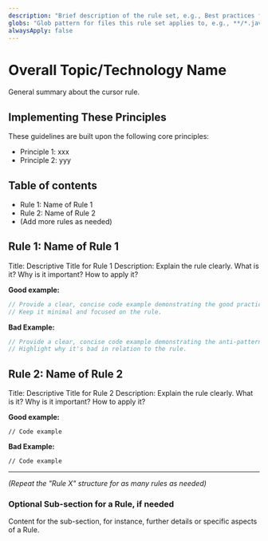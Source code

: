 ```yaml
---
description: "Brief description of the rule set, e.g., Best practices for X"
globs: "Glob pattern for files this rule set applies to, e.g., **/*.java"
alwaysApply: false
---
```

# Overall Topic/Technology Name

General summary about the cursor rule.

## Implementing These Principles

These guidelines are built upon the following core principles:

- Principle 1: xxx
- Principle 2: yyy

## Table of contents

- Rule 1: Name of Rule 1
- Rule 2: Name of Rule 2
- (Add more rules as needed)

## Rule 1: Name of Rule 1

Title: Descriptive Title for Rule 1
Description: Explain the rule clearly. What is it? Why is it important? How to apply it?

**Good example:**

```java
// Provide a clear, concise code example demonstrating the good practice.
// Keep it minimal and focused on the rule.
```

**Bad Example:**

```java
// Provide a clear, concise code example demonstrating the anti-pattern or incorrect way.
// Highlight why it's bad in relation to the rule.
```

## Rule 2: Name of Rule 2

Title: Descriptive Title for Rule 2
Description: Explain the rule clearly. What is it? Why is it important? How to apply it?

**Good example:**

```language-if-applicable
// Code example
```

**Bad Example:**

```language-if-applicable
// Code example
```

---
*(Repeat the "Rule X" structure for as many rules as needed)*

### Optional Sub-section for a Rule, if needed
Content for the sub-section, for instance, further details or specific aspects of a Rule. 